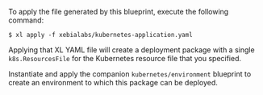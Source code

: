 To apply the file generated by this blueprint, execute the following command:

```
$ xl apply -f xebialabs/kubernetes-application.yaml
```

Applying that XL YAML file will create a deployment package with a single `k8s.ResourcesFile` for the Kubernetes resource file that you specified.

Instantiate and apply the companion `kubernetes/environment` blueprint to create an environment to which this package can be deployed.
